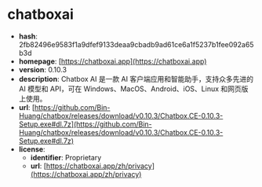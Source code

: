 # chatboxai

- **hash**: 2fb82496e9583f1a9dfef9133deaa9cbadb9ad61ce6a1f5237b1fee092a65b3d
- **homepage**: [https://chatboxai.app](https://chatboxai.app)
- **version**: 0.10.3
- **description**: Chatbox AI 是一款 AI 客户端应用和智能助手，支持众多先进的 AI 模型和 API，可在 Windows、MacOS、Android、iOS、Linux 和网页版上使用。
- **url**: [https://github.com/Bin-Huang/chatbox/releases/download/v0.10.3/Chatbox.CE-0.10.3-Setup.exe#dl.7z](https://github.com/Bin-Huang/chatbox/releases/download/v0.10.3/Chatbox.CE-0.10.3-Setup.exe#dl.7z)
- **license**:
  - **identifier**: Proprietary
  - **url**: [https://chatboxai.app/zh/privacy](https://chatboxai.app/zh/privacy)

